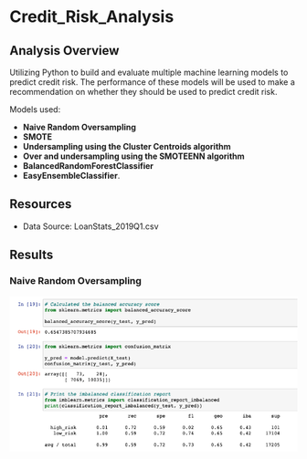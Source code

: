 # Credit_Risk_Analysis

## Analysis Overview
Utilizing Python to build and evaluate multiple machine learning models to predict credit risk.
The performance of these models will be used to make a recommendation on whether they should be used to predict credit risk.


Models used:
- **Naive Random Oversampling** 
- **SMOTE**
- **Undersampling using the Cluster Centroids algorithm**
- **Over and undersampling using the SMOTEENN algorithm**
- **BalancedRandomForestClassifier** 
- **EasyEnsembleClassifier**.



## Resources
- Data Source: LoanStats_2019Q1.csv


## Results 

### Naive Random Oversampling
<p align="center">
  <img src="https://github.com/ClayMack/Credit_Risk_Analysis/blob/main/screenshots/Naive%20Random%20Oversampling.png">
</p>
